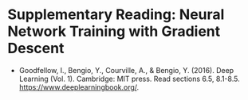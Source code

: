 # Supplementary Reading: Neural Network Training with Gradient Descent

- Goodfellow, I., Bengio, Y., Courville, A., & Bengio, Y. (2016). Deep Learning (Vol. 1). Cambridge: MIT press. Read sections 6.5, 8.1-8.5. https://www.deeplearningbook.org/.